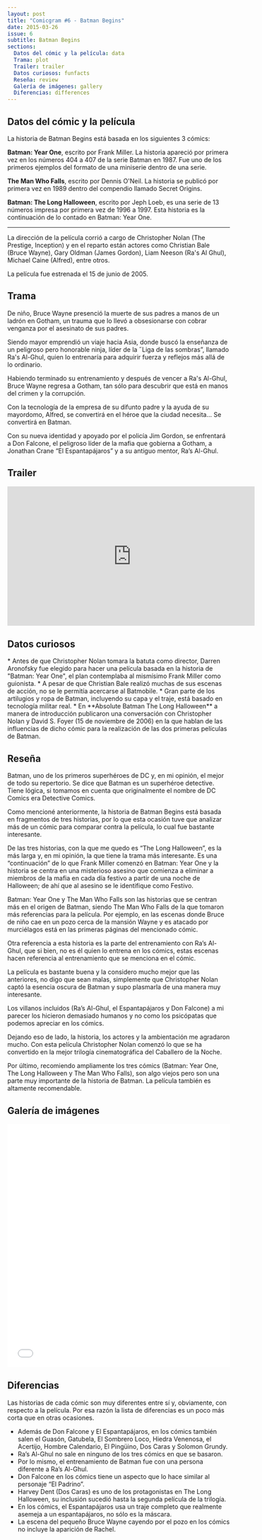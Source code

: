 ```yaml
---
layout: post
title: "Comicgram #6 - Batman Begins"
date: 2015-03-26
issue: 6  
subtitle: Batman Begins
sections:
  Datos del cómic y la película: data
  Trama: plot
  Trailer: trailer
  Datos curiosos: funfacts
  Reseña: review
  Galería de imágenes: gallery
  Diferencias: differences
---
```


<h2 id="data">Datos del cómic y la película</h2>

La historia de Batman Begins está basada en los siguientes 3 cómics:

**Batman: Year One**, escrito por Frank Miller. La historia apareció por primera vez en los números 404 a 407 de la serie Batman en 1987. Fue uno de los primeros ejemplos del formato de una miniserie dentro de una serie.

**The Man Who Falls**, escrito por Dennis O'Neil. La historia se publicó por primera vez en 1989 dentro del compendio llamado Secret Origins.

**Batman: The Long Halloween**, escrito por Jeph Loeb, es una serie de 13 números impresa por primera vez de 1996 a 1997. Esta historia es la continuación de lo contado en Batman: Year One.

<hr>

La dirección de la película corrió a cargo de Christopher Nolan (The Prestige, Inception) y en el reparto están actores como Christian Bale (Bruce Wayne), Gary Oldman (James Gordon), Liam Neeson (Ra's Al Ghul), Michael Caine (Alfred), entre otros.

La película fue estrenada el 15 de junio de 2005.

<h2 id="plot">Trama</h2>

De niño, Bruce Wayne presenció la muerte de sus padres a manos de un ladrón en Gotham, un trauma que lo llevó a obsesionarse con cobrar venganza por el asesinato de sus padres.

Siendo mayor emprendió un viaje hacia Asia, donde buscó la enseñanza de un peligroso pero honorable ninja, líder de la ˝Liga de las sombras”, llamado Ra's Al-Ghul, quien lo entrenaría para adquirir fuerza y reflejos más allá de lo ordinario.

Habiendo terminado su entrenamiento y después de vencer a Ra's Al-Ghul, Bruce Wayne regresa a Gotham, tan sólo para descubrir que está en manos del crimen y la corrupción.

Con la tecnología de la empresa de su difunto padre y la ayuda de su mayordomo, Alfred, se convertirá en el héroe que la ciudad necesita... Se convertirá en Batman.

Con su nueva identidad y apoyado por el policía Jim Gordon, se enfrentará a Don Falcone, el peligroso líder de la mafia que gobierna a Gotham, a Jonathan Crane “El Espantapájaros” y a su antiguo mentor, Ra’s Al-Ghul.

<h2 id="trailer">Trailer</h2>
<div class="embed-responsive embed-responsive-16by9">
  <iframe width="560" height="315" src="https://www.youtube.com/embed/neY2xVmOfUM" frameborder="0" allowfullscreen></iframe>
</div>

<h2 id="funfacts">Datos curiosos</h2>
* Antes de que Christopher Nolan tomara la batuta como director, Darren Aronofsky fue elegido para hacer una película basada en la historia de "Batman: Year One", el plan contemplaba al mismísimo Frank Miller como guionista.
* A pesar de que Christian Bale realizó muchas de sus escenas de acción, no se le permitía acercarse al Batmobile.
* Gran parte de los artilugios y ropa de Batman, incluyendo su capa y el traje, está basado en tecnología militar real.
* En **Absolute Batman The Long Halloween** a manera de introducción publicaron una conversación con Christopher Nolan y David S. Foyer (15 de noviembre de 2006) en la que hablan de las influencias de dicho cómic para la realización de las dos primeras películas de Batman.

<h2 id="review">Reseña</h2>

Batman, uno de los primeros superhéroes de DC y, en mi opinión, el mejor de todo su repertorio. Se dice que Batman es un superhéroe detective. Tiene lógica, si tomamos en cuenta que originalmente el nombre de DC Comics era Detective Comics.

Como mencioné anteriormente, la historia de Batman Begins está basada en fragmentos de tres historias, por lo que esta ocasión tuve que analizar más de un cómic para comparar contra la película, lo cual fue bastante interesante.

De las tres historias, con la que me quedo es “The Long Halloween”, es la más larga y, en mi opinión, la que tiene la trama más interesante. Es una “continuación” de lo que Frank Miller comenzó en Batman: Year One y la historia se centra en una misterioso asesino que comienza a eliminar a miembros de la mafia en cada día festivo a partir de una noche de Halloween; de ahí que al asesino se le identifique como Festivo.

Batman: Year One y The Man Who Falls son las historias que se centran más en el origen de Batman, siendo The Man Who Falls de la que tomaron más referencias para la película. Por ejemplo, en las escenas donde Bruce de niño cae en un pozo cerca de la mansión Wayne y es atacado por murciélagos está en las primeras páginas del mencionado cómic.

Otra referencia a esta historia es la parte del entrenamiento con Ra’s Al-Ghul, que si bien, no es él quien lo entrena en los cómics, estas escenas hacen referencia al entrenamiento que se menciona en el cómic.

La película es bastante buena y la considero mucho mejor que las anteriores, no digo que sean malas, simplemente que Christopher Nolan captó la esencia oscura de Batman y supo plasmarla de una manera muy interesante.

Los villanos incluidos (Ra’s Al-Ghul, el Espantapájaros y Don Falcone) a mi parecer los hicieron demasiado humanos y no como los psicópatas que podemos apreciar en los cómics.

Dejando eso de lado, la historia, los actores y la ambientación me agradaron mucho. Con esta película Christopher Nolan comenzó lo que se ha convertido en la mejor trilogía cinematográfica del Caballero de la Noche.

Por último, recomiendo ampliamente los tres cómics (Batman: Year One, The Long Halloween y The Man Who Falls), son algo viejos pero son una parte muy importante de la historia de Batman. La película también es altamente recomendable.

<h2 id="gallery">Galería de imágenes</h2>
<iframe class="imgur-album" width="100%" height="550" frameborder="0" src="//imgur.com/a/YWpZf/embed"></iframe>

<h2 id="differences">Diferencias</h2>

Las historias de cada cómic son muy diferentes entre sí y, obviamente, con respecto a la película. Por esa razón la lista de diferencias es un poco más corta que en otras ocasiones.

* Además de Don Falcone y El Espantapájaros, en los cómics también salen el Guasón, Gatubela, El Sombrero Loco, Hiedra Venenosa, el Acertijo, Hombre Calendario, El Pingüino, Dos Caras y Solomon Grundy.
* Ra’s Al-Ghul no sale en ninguno de los tres cómics en que se basaron.
* Por lo mismo, el entrenamiento de Batman fue con una persona diferente a Ra’s Al-Ghul.
* Don Falcone en los cómics tiene un aspecto que lo hace similar al personaje “El Padrino”.
* Harvey Dent (Dos Caras) es uno de los protagonistas en The Long Halloween, su inclusión sucedió hasta la segunda película de la trilogía.
* En los cómics, el Espantapájaros usa un traje completo que realmente asemeja a un espantapájaros, no sólo es la máscara.
* La escena del pequeño Bruce Wayne cayendo por el pozo en los cómics no incluye la aparición de Rachel.
